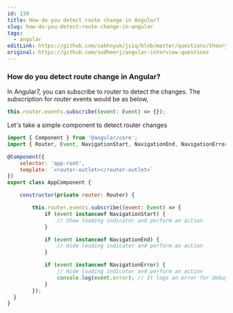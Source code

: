 ```yaml
---
id: 139
title: How do you detect route change in Angular?
slug: how-do-you-detect-route-change-in-angular
tags:
  - angular
editLink: https://github.com/sakhnyuk/jsiq/blob/master/questions/theory/angular/139.md
original: https://github.com/sudheerj/angular-interview-questions
---
```


### How do you detect route change in Angular?

In Angular7, you can subscribe to router to detect the changes. The subscription for router events would be as below,

```javascript
this.router.events.subscribe((event: Event) => {});
```

Let's take a simple component to detect router changes

```javascript
import { Component } from '@angular/core';
import { Router, Event, NavigationStart, NavigationEnd, NavigationError } from '@angular/router';

@Component({
    selector: 'app-root',
    template: `<router-outlet></router-outlet>`
})
export class AppComponent {

    constructor(private router: Router) {

        this.router.events.subscribe((event: Event) => {
            if (event instanceof NavigationStart) {
                // Show loading indicator and perform an action
            }

            if (event instanceof NavigationEnd) {
                // Hide loading indicator and perform an action
            }

            if (event instanceof NavigationError) {
                // Hide loading indicator and perform an action
                console.log(event.error); // It logs an error for debugging
            }
        });
  }
}
```